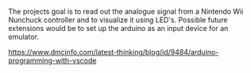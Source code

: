 The projects goal is to read out the analogue signal from a Nintendo Wii Nunchuck controller and to visualize it using LED's.
Possible future extensions would be to set up the arduino as an input device for an emulator.

https://www.dmcinfo.com/latest-thinking/blog/id/9484/arduino-programming-with-vscode
